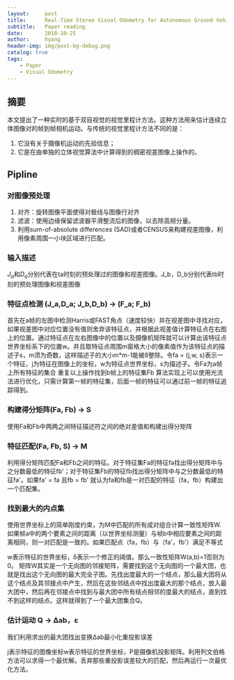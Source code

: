 ```yaml
---
layout:     post
title:      Real-Time Stereo Visual Odometry for Autonomous Ground Vehicles
subtitle:   Paper reading
date:       2018-10-25
author:     hyang
header-img: img/post-bg-debug.png
catalog: true
tags:
    - Paper
    - Visual Odometry
---
```


## 摘要

本文提出了一种实时的基于双目视觉的视觉里程计方法。这种方法用来估计连续立体图像对的帧到帧相机运动。与传统的视觉里程计方法不同的是：
1. 它没有关于摄像机运动的先验信息；
2. 它是在由单独的立体视觉算法中计算得到的稠密视差图像上操作的。
 
## Pipline

### 对图像预处理
1. 对齐：旋转图像平面使得对极线与图像行对齐
2. 滤波：使用边缘保留滤波器平滑整流后的图像，以去除高频分量。
3. 利用sum-of-absolute differences (SAD)或者CENSUS来构建视差图像，利用像素周围一小块区域进行匹配。

### 输入描述
$J_a$和$D_a$分别代表在ta时刻的预处理过的图像和视差图像。J_b，D_b分别代表tb时刻的预处理图像和视差图像

### 特征点检测 (J_a,D_a; J_b,D_b) → (F_a; F_b)
首先在a帧的左图中检测Harris或FAST角点（速度较快）并在视差图中寻找对应，如果视差图中对应位置没有值则舍弃该特征点，并根据此视差值计算特征点在右图上的位置。通过特征点在左右图像中的位置以及摄像机矩阵就可以计算出该特征点世界坐标系下的位置w。并且取特征点周围m窗格大小的像素值作为该特征点的描述子s，m须为奇数，这样描述子的大小m*m-1能被8整除。令fa = (j,w, s)表示一个特征，j为特征在图像上的坐标，w为特征点世界坐标，s为描述子。令Fa为a帧上所有特征的集合
重复以上操作找到b帧上的特征集Fb
算法实现上可以使用光流法进行优化，只需计算第一帧的特征集，后面一帧的特征可以通过前一帧的特征追踪得到。
### 构建得分矩阵(Fa, Fb) → S
使用Fa和Fb中两两之间特征描述符之间的绝对差值和构建出得分矩阵
### 特征匹配(Fa, Fb, S) → M
利用得分矩阵匹配Fa和Fb之间的特征。对于特征集Fa的特征fa找出得分矩阵中与之分数最低的特征fb'；对于特征集Fb的特征fb找出得分矩阵中与之分数最低的特征fa'。如果fa' = fa 且fb = fb' 就认为fa和fb是一对匹配的特征（fa，fb）构建出一个匹配集。
###	找到最大的内点集
使用世界坐标上的简单刚度约束，为M中匹配的所有成对组合计算一致性矩阵W. 如果帧a中的两个要素之间的距离（以世界坐标测量）与帧b中相应要素之间的距离相同，则一对匹配是一致的。如果匹配点（fa，fb）与（fa'，fb'）满足不等式

w表示特征的世界坐标，δ表示一个修正的阈值。那么一致性矩阵W(a,b)=1否则为0。
矩阵W其实是一个无向图的邻接矩阵，需要找到这个无向图的一个最大团，也就是找出这个无向图的最大完全子图。先找出度最大的一个结点，那么最大团将从这个结点及其邻接点中产生，然后在这些邻结点中找出度最大的那个结点，放入最大团中，然后再在邻接点中找到与最大团中所有结点相邻的度最大的结点，直到找不到这样的结点。这样就得到了一个最大团集合Q。
### 估计运动  Q → Δab，ε
我们利用求出的最大团找出变换Δab最小化重投影误差

j表示特征的图像坐标w表示特征的世界坐标，P是摄像机投影矩阵。利用列文伯格方法可以求得一个最优解。丢弃那些重投影误差较大的匹配，然后再运行一次最优化方法。







